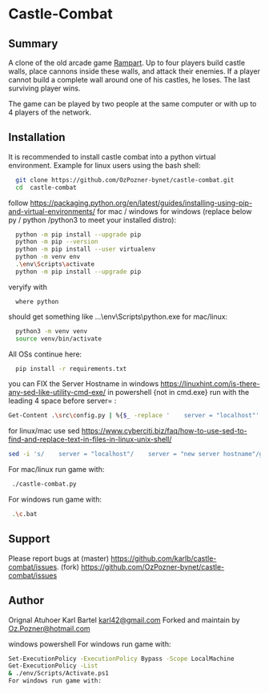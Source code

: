 # Castle-Combat

## Summary

A clone of the old arcade game [Rampart](https://en.wikipedia.org/wiki/Rampart_(video_game)). Up to four players build castle walls, place cannons inside these walls, and attack their enemies. If a player cannot build a complete wall around one of his castles, he loses. The last surviving player wins.

The game can be played by two people at the same computer or with up to 4 players of the network.

## Installation

It is recommended to install castle combat into a python virtual environment. Example for linux users using the bash shell:

```sh
  git clone https://github.com/OzPozner-bynet/castle-combat.git
  cd  castle-combat
```

follow https://packaging.python.org/en/latest/guides/installing-using-pip-and-virtual-environments/ for mac / windows 
for windows (replace below py / python /python3 to meet your installed distro):

```sh
  python -m pip install --upgrade pip
  python -m pip --version
  python -m pip install --user virtualenv
  python -m venv env
  .\env\Scripts\activate
  python -m pip install --upgrade pip
```
 veryify with  

``` 
  where python
```  
  should get something like ...\env\Scripts\python.exe
for mac/linux:
```sh
  python3 -m venv venv
  source venv/bin/activate
```
All OSs continue here:
```sh
  pip install -r requirements.txt
```

you can FIX the Server Hostname in windows https://linuxhint.com/is-there-any-sed-like-utility-cmd-exe/
in powershell {not in cmd.exe} run with the leading 4 space before server= :
```sh
Get-Content .\src\config.py | %{$_ -replace '    server = "localhost"' , '    server = "new hostname or ip"'} > .\src\config.py
```

for linux/mac use sed https://www.cyberciti.biz/faq/how-to-use-sed-to-find-and-replace-text-in-files-in-linux-unix-shell/
```sh
sed -i 's/    server = "localhost"/    server = "new server hostname"/g' ./src/config.py
```

For mac/linux run game with:
```sh
 ./castle-combat.py
```

For windows run game with:
```sh
 .\c.bat
``` 
## Support

Please report bugs at (master) https://github.com/karlb/castle-combat/issues.
                      (fork)   https://github.com/OzPozner-bynet/castle-combat/issues

## Author

Orignal Atuhoer Karl Bartel <karl42@gmail.com> Forked and maintain by <Oz.Pozner@hotmail.com>

windows powershell
For windows run game with:
```sh
Set-ExecutionPolicy -ExecutionPolicy Bypass -Scope LocalMachine
Get-ExecutionPolicy -List
& ./env/Scripts/Activate.ps1
For windows run game with:
```